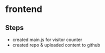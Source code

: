 # frontend

## Steps
- created main.js for visitor counter
- created repo & uploaded content to github